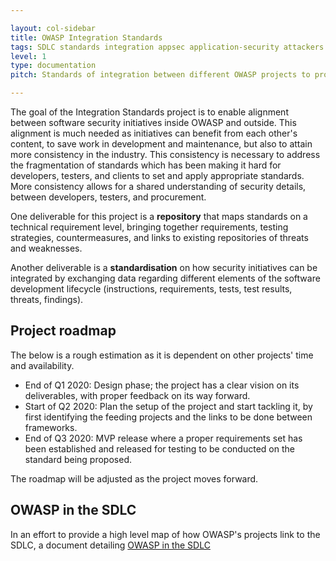 ```yaml
---

layout: col-sidebar
title: OWASP Integration Standards
tags: SDLC standards integration appsec application-security attackers builders defenders
level: 1
type: documentation
pitch: Standards of integration between different OWASP projects to properly handle data from and to other tools and documents incorporated in the SDLC

---
```


The goal of the Integration Standards project is to enable alignment between software security initiatives inside OWASP and outside. This alignment is much needed as initiatives can benefit from each other's content, to save work in development and maintenance, but also to attain more consistency in the industry. This consistency is necessary to address the fragmentation of standards which has been making it hard for developers, testers, and clients to set and apply appropriate standards. More consistency allows for a shared understanding of security details, between developers, testers, and procurement.

One deliverable for this project is a **repository** that maps standards on a technical requirement level, bringing together requirements, testing strategies, countermeasures, and links to existing repositories of threats and weaknesses.

Another deliverable is a **standardisation** on how security initiatives can be integrated by exchanging data regarding different elements of the software development lifecycle (instructions, requirements, tests, test results, threats, findings).

## Project roadmap

The below is a rough estimation as it is dependent on other projects' time and availability.

- End of Q1 2020: Design phase; the project has a clear vision on its deliverables, with proper feedback on its way forward.
- Start of Q2 2020: Plan the setup of the project and start tackling it, by first identifying the feeding projects and the links to be done between frameworks.
- End of Q3 2020: MVP release where a proper requirements set has been established and released for testing to be conducted on the standard being proposed.

The roadmap will be adjusted as the project moves forward.

## OWASP in the SDLC

In an effort to provide a high level map of how OWASP's projects link to the SDLC, a document detailing [OWASP in the SDLC](writeups/owasp_in_sdlc/owasp_in_sdlc.md)
